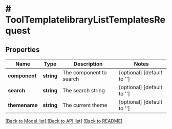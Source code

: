 # # ToolTemplatelibraryListTemplatesRequest

## Properties

Name | Type | Description | Notes
------------ | ------------- | ------------- | -------------
**component** | **string** | The component to search | [optional] [default to '']
**search** | **string** | The search string | [optional] [default to '']
**themename** | **string** | The current theme | [optional] [default to '']

[[Back to Model list]](../../README.md#models) [[Back to API list]](../../README.md#endpoints) [[Back to README]](../../README.md)
